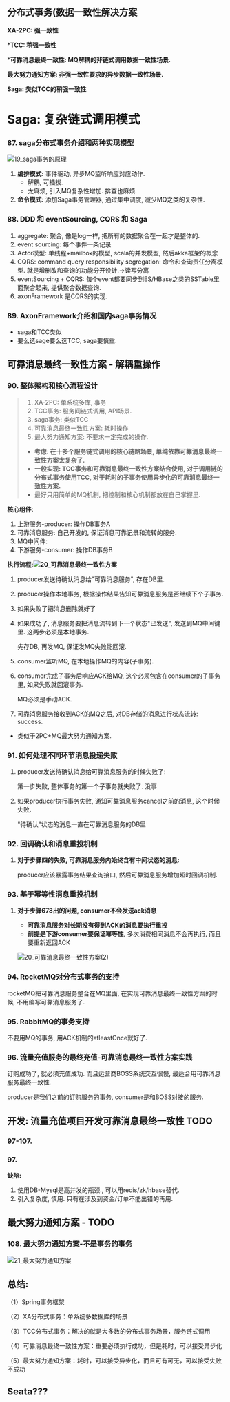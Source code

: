 ## 分布式事务(数据一致性解决方案

**XA-2PC: 强一致性**

***TCC: 稍强一致性**

***可靠消息最终一致性: MQ解耦的非链式调用数据一致性场景.**

**最大努力通知方案: 非强一致性要求的异步数据一致性场景.**

**Saga: 类似TCC的稍强一致性**







# Saga: 复杂链式调用模式

### 87. saga分布式事务介绍和两种实现模型

![19_saga事务的原理](%E5%88%86%E5%B8%83%E5%BC%8F%E4%BA%8B%E5%8A%A13.assets/19_saga%E4%BA%8B%E5%8A%A1%E7%9A%84%E5%8E%9F%E7%90%86.png)



1. **编排模式:** 事件驱动, 异步MQ监听响应对应动作.
   - 解耦, 可插拔.
   - 太麻烦, 引入MQ复杂性增加. 排查也麻烦.
2. **命令模式:** 添加Saga事务管理器, 通过集中调度, 减少MQ之类的复杂性.



### 88. DDD 和 eventSourcing, CQRS 和 Saga

1. aggregate: 聚合, 像是log一样, 把所有的数据聚合在一起才是整体的.
2. event sourcing: 每个事件一条记录
3. Actor模型: 单线程+mailbox的模型, scala的并发模型, 然后akka框架的概念
4. CQRS: command query responsibility segregation: 命令和查询责任分离模型. 就是增删改和查询的功能分开设计.->读写分离
5. eventSourcing + CQRS: 每个event都要同步到ES/HBase之类的SSTable里面聚合起来, 提供聚合数据查询.
6. axonFramework 是CQRS的实现.



### 89.  AxonFramework介绍和国内saga事务情况



- saga和TCC类似
- 要么选sage要么选TCC, saga要慎重.







## 可靠消息最终一致性方案 - 解耦重操作

### 90. 整体架构和核心流程设计

> 1. XA-2PC: 单系统多库, 事务
> 2. TCC事务: 服务间链式调用, API场景.
> 3. saga事务: 类似TCC
> 4. 可靠消息最终一致性方案: 耗时操作
> 5. 最大努力通知方案: 不要求一定完成的操作.
>
> - **考虑: 在十多个服务链式调用的核心链路场景, 单纯依靠可靠消息最终一致性方案太复杂了.**
> - **一般实现: TCC事务和可靠消息最终一致性方案结合使用, 对于调用链的分布式事务使用TCC, 对于耗时的子事务使用异步化的可靠消息最终一致性方案.**
> - 最好只用简单的MQ机制, 把控制和核心机制都放在自己掌握里.

**核心组件:**

1. 上游服务-producer: 操作DB事务A
2. 可靠消息服务: 自己开发的, 保证消息可靠记录和流转的服务.
3. MQ中间件:
4. 下游服务-consumer: 操作DB事务B

**执行流程:![20_可靠消息最终一致性方案](%E5%88%86%E5%B8%83%E5%BC%8F%E4%BA%8B%E5%8A%A13.assets/20_%E5%8F%AF%E9%9D%A0%E6%B6%88%E6%81%AF%E6%9C%80%E7%BB%88%E4%B8%80%E8%87%B4%E6%80%A7%E6%96%B9%E6%A1%88.png)**

1. producer发送待确认消息给"可靠消息服务", 存在DB里.

2. producer操作本地事务, 根据操作结果告知可靠消息服务是否继续下个子事务.

3. 如果失败了把消息删除就好了

4. 如果成功了, 消息服务要把消息流转到下一个状态"已发送", 发送到MQ中间键里. 这两步必须是本地事务.

   先存DB, 再发MQ, 保证发MQ失败能回滚.

5. consumer监听MQ, 在本地操作MQ的内容(子事务). 

6. consumer完成子事务后响应ACK给MQ, 这个必须包含在consumer的子事务里, 如果失败就回滚事务.

   MQ必须是手动ACK.

7. 可靠消息服务接收到ACK的MQ之后, 对DB存储的消息进行状态流转: success.

- 类似于2PC+MQ最大努力通知方案.



### 91. 如何处理不同环节消息投递失败

1. producer发送待确认消息给可靠消息服务的时候失败了:

   第一步失败, 整体事务的第一个子事务就失败了. 没事

2. 如果producer执行事务失败, 通知可靠消息服务cancel之前的消息, 这个时候失败.

   "待确认"状态的消息一直在可靠消息服务的DB里



### 92. 回调确认和消息重投机制

1. **对于步骤四的失败, 可靠消息服务内始终含有中间状态的消息:**

   producer应该暴露事务结果查询接口, 然后可靠消息服务增加超时回调机制.



### 93. 基于幂等性消息重投机制

1. **对于步骤678出的问题, consumer不会发送ack消息**

   - **可靠消息服务对长期没有得到ACK的消息要执行重投**
   - **前提是下游consumer要保证幂等性**, 多次消费相同消息不会再执行, 而且要重新返回ACK

   ![20_可靠消息最终一致性方案(2)](%E5%88%86%E5%B8%83%E5%BC%8F%E4%BA%8B%E5%8A%A13.assets/20_%E5%8F%AF%E9%9D%A0%E6%B6%88%E6%81%AF%E6%9C%80%E7%BB%88%E4%B8%80%E8%87%B4%E6%80%A7%E6%96%B9%E6%A1%88(2).png)





### 94. RocketMQ对分布式事务的支持

rocketMQ把可靠消息服务整合在MQ里面, 在实现可靠消息最终一致性方案的时候, 不用编写可靠消息服务了.



### 95. RabbitMQ的事务支持

不要用MQ的事务, 用ACK机制的atleastOnce就好了.



### 96. 流量充值服务的最终充值-可靠消息最终一致性方案实践

订购成功了, 就必须充值成功. 而且运营商BOSS系统交互很慢, 最适合用可靠消息服务最终一致性. 

producer是我们之前的订购服务的事务, consumer是和BOSS对接的服务.





## 开发: 流量充值项目开发可靠消息最终一致性 TODO

### 97-107. 

### 97. 

**缺陷:**

1. 使用DB-Mysql是高并发的瓶颈., 可以用redis/zk/hbase替代.
2. 引入复杂度, 慎用. 只有在涉及到资金/订单不能出错的再用.









## 最大努力通知方案 - TODO



### 108. 最大努力通知方案-不是事务的事务

![21_最大努力通知方案](%E5%88%86%E5%B8%83%E5%BC%8F%E4%BA%8B%E5%8A%A13.assets/21_%E6%9C%80%E5%A4%A7%E5%8A%AA%E5%8A%9B%E9%80%9A%E7%9F%A5%E6%96%B9%E6%A1%88.png)











## 总结:

（1）Spring事务框架

（2）XA分布式事务：单系统多数据库的场景

（3）TCC分布式事务：解决的就是大多数的分布式事务场景，服务链式调用

（4）可靠消息最终一致性方案：重要必须执行成功，但是耗时，可以接受异步化

（5）最大努力通知方案：耗时，可以接受异步化，而且可有可无，可以接受失败不成功



## **Seata**???

